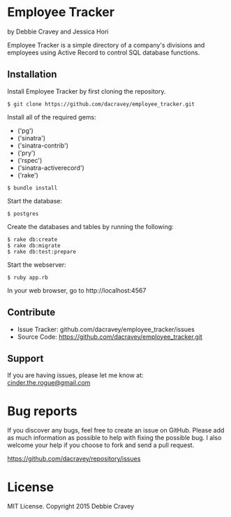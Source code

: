 Employee Tracker
========

by Debbie Cravey and Jessica Hori

Employee Tracker is a simple directory of a company's divisions and employees using Active Record to control SQL database functions.

Installation
------------

Install Employee Tracker by first cloning the repository.


```
$ git clone https://github.com/dacravey/employee_tracker.git
```

Install all of the required gems:
* ('pg')
* ('sinatra')
* ('sinatra-contrib')
* ('pry')
* ('rspec')
* ('sinatra-activerecord')
* ('rake')
```
$ bundle install
```
Start the database:
```
$ postgres
```

Create the databases and tables by running the following:
```
$ rake db:create
$ rake db:migrate
$ rake db:test:prepare
```

Start the webserver:
```
$ ruby app.rb
```

In your web browser, go to http://localhost:4567

Contribute
----------
- Issue Tracker: github.com/dacravey/employee_tracker/issues
- Source Code: https://github.com/dacravey/employee_tracker.git

Support
-------

If you are having issues, please let me know at: cinder.the.rogue@gmail.com

Bug reports
===========

If you discover any bugs, feel free to create an issue on GitHub. Please add as much information as possible to help with fixing the possible bug. I also welcome your help if you choose to fork and send a pull request.

https://github.com/dacravey/repository/issues

License
=======

MIT License. Copyright 2015 Debbie Cravey

